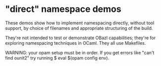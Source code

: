 # "direct" namespace demos

These demos show how to implement namespacing directly, without tool
support, by choice of filenames and appropriate structuring of the build.

They're not intended to test or demonstrate OBazl capabilities;
they're for exploring namespacing techniques in OCaml. They all use
Makefiles.

WARNING: your opam setup must be in order. If you get errors like
"can't find ounit2" try running $ eval $(opam config env).
